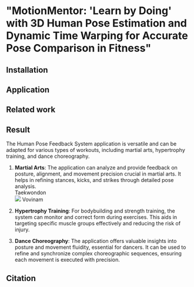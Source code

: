 # "MotionMentor: 'Learn by Doing' with 3D Human Pose Estimation and Dynamic Time Warping for Accurate Pose Comparison in Fitness"
## Installation 
## Application 
## Related work 
## Result 
The Human Pose Feedback System application is versatile and can be adapted for various types of workouts, including martial arts, hypertrophy training, and dance choreography. 

1. **Martial Arts**: The application can analyze and provide feedback on posture, alignment, and movement precision crucial in martial arts. It helps in refining stances, kicks, and strikes through detailed pose analysis. <br>
   Taekwondon <br>
   ![](https://drive.google.com/file/d/1GNXeW7VNWvgboHbSJgk7uGZJSF8Qoo66/view?usp=sharing)
   Vovinam
   
3. **Hypertrophy Training**: For bodybuilding and strength training, the system can monitor and correct form during exercises. This aids in targeting specific muscle groups effectively and reducing the risk of injury.

4. **Dance Choreography**: The application offers valuable insights into posture and movement fluidity, essential for dancers. It can be used to refine and synchronize complex choreographic sequences, ensuring each movement is executed with precision.


## Citation 
